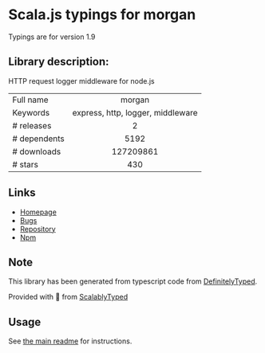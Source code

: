 
# Scala.js typings for morgan

Typings are for version 1.9

## Library description:
HTTP request logger middleware for node.js

|                    |                 |
| ------------------ | :-------------: |
| Full name          | morgan |
| Keywords           | express, http, logger, middleware |
| # releases         | 2 |
| # dependents       | 5192 |
| # downloads        | 127209861 |
| # stars            | 430 |

## Links
- [Homepage](https://github.com/expressjs/morgan#readme)
- [Bugs](https://github.com/expressjs/morgan/issues)
- [Repository](https://github.com/expressjs/morgan)
- [Npm](https://www.npmjs.com/package/morgan)
    


## Note
This library has been generated from typescript code from [DefinitelyTyped](https://definitelytyped.org).

Provided with :purple_heart: from [ScalablyTyped](https://github.com/oyvindberg/ScalablyTyped)

## Usage
See [the main readme](../../readme.md) for instructions.


